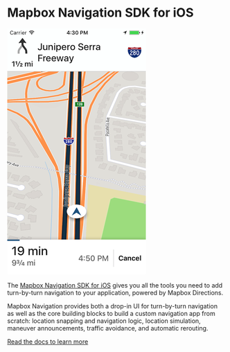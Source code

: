 # Mapbox Navigation SDK for iOS

![Mapbox Navigation SDK](https://github.com/mapbox/mapbox-navigation-ios/raw/master/docs/img/navigation.png)

The [Mapbox Navigation SDK for iOS](https://mapbox.github.io/mapbox-navigation-ios/navigation/) gives you all the tools you need to add turn-by-turn navigation to your application, powered by Mapbox Directions. 

Mapbox Navigation provides both a drop-in UI for turn-by-turn navigation as well as the core building blocks to build a custom navigation app from scratch: location snapping and navigation logic, location simulation, maneuver announcements, traffic avoidance, and automatic rerouting. 

[Read the docs to learn more](https://mapbox.github.io/mapbox-navigation-ios/navigation/)